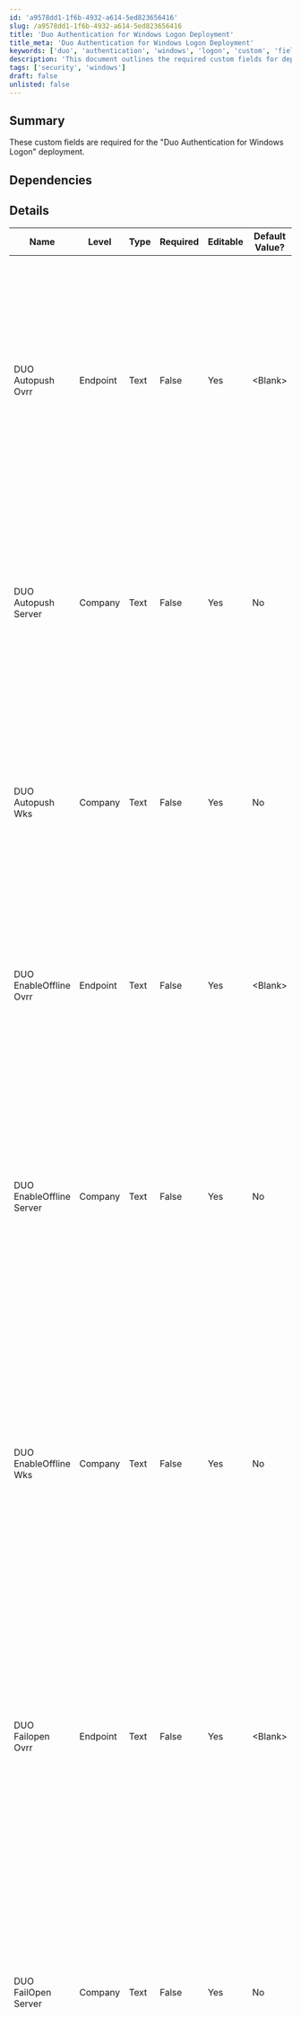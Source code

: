 ```yaml
---
id: 'a9578dd1-1f6b-4932-a614-5ed823656416'
slug: /a9578dd1-1f6b-4932-a614-5ed823656416
title: 'Duo Authentication for Windows Logon Deployment'
title_meta: 'Duo Authentication for Windows Logon Deployment'
keywords: ['duo', 'authentication', 'windows', 'logon', 'custom', 'fields']
description: 'This document outlines the required custom fields for deploying Duo Authentication for Windows Logon, detailing their configurations, dependencies, and steps to create them within the system.'
tags: ['security', 'windows']
draft: false
unlisted: false
---
```


## Summary

These custom fields are required for the "Duo Authentication for Windows Logon" deployment.

## Dependencies

## Details

| Name                        | Level    | Type  | Required | Editable | Default Value? | Description                                                                                                                                                                                                                     |
|-----------------------------|----------|-------|----------|----------|----------------|---------------------------------------------------------------------------------------------------------------------------------------------------------------------------------------------------------------------------------|
| DUO Autopush Ovrr          | Endpoint | Text  | False    | Yes      | \<Blank>       | If set to "Yes," this option will automatically send a push request to the endpoint when the user attempts to log in. The default value is blank, requiring the user to request the push manually. Note: It overrides the company's custom field value. |
| DUO Autopush Server        | Company  | Text  | False    | Yes      | No             | If set to "Yes," this option automatically sends a push request to the company servers when the user attempts to log in. The default value is No, requiring the user to request the push manually.                                 |
| DUO Autopush Wks           | Company  | Text  | False    | Yes      | No             | If set to "Yes," this option will automatically send a push request to the company workstations when the user attempts to log in. The default value is No, requiring the user to request the push manually.                       |
| DUO EnableOffline Ovrr     | Endpoint | Text  | False    | Yes      | \<Blank>       | If set to "Yes," it will control whether offline access is permitted on the endpoint. Note: The default value is blank. It overrides the company's custom field value.                                                              |
| DUO EnableOffline Server    | Company  | Text  | False    | Yes      | No             | If set to "Yes," it will control whether offline access is permitted on servers. In the context of Duo, offline access allows users to authenticate without a real-time connection to Duo’s service, usually by using previously generated passcodes or other offline authentication methods. |
| DUO EnableOffline Wks      | Company  | Text  | False    | Yes      | No             | If set to "Yes," it will control whether offline access is permitted on workstations. In the context of Duo, offline access allows users to authenticate without a real-time connection to Duo’s service, usually by using previously generated passcodes or other offline authentication methods. |
| DUO Failopen Ovrr         | Endpoint | Text  | False    | Yes      | \<Blank>       | This determines the behavior when Duo’s service cannot be reached. If set to "Yes," the system will allow the user to log in to the endpoint (fail open). If set to No or left blank, the system will deny access (fail closed). Note: It overrides the company's custom field value. |
| DUO FailOpen Server        | Company  | Text  | False    | Yes      | No             | This determines the behavior when Duo’s service cannot be reached. If set to "Yes," the system will allow the user to log in on company servers (fail open). If set to No or left blank, the system will deny access (fail closed). The default is to fail open. |
| DUO FailOpen Wks          | Company  | Text  | False    | Yes      | No             | This determines the behavior when Duo’s service cannot be reached. If set to "Yes," the system will allow the user to log in on company workstations (fail open). If set to No or left blank, the system will deny access (fail closed). The default is to fail open. |
| DUO RDPOnly Ovrr          | Endpoint | Text  | False    | Yes      | \<Blank>       | When set to "Yes," Duo authentication is required only for remote logins via RDP on the endpoint. The default is blank, meaning Duo protects both. Note: It overrides the company's custom field value.                           |
| DUO RDPOnly Server         | Company  | Text  | False    | Yes      | No             | When set to "Yes," Duo authentication is required only for remote logins via RDP on company servers. If set to No or left blank, Duo authentication is required for both console and RDP logins. The default is No, meaning Duo protects both. |
| DUO RDPOnly Wks           | Company  | Text  | False    | Yes      | No             | When set to "Yes," Duo authentication is required only for remote logins via RDP on company workstations. If set to No or left blank, Duo authentication is required for both console and RDP logins. The default is No, meaning Duo protects both. |
| DUO SmartCard Ovrr        | Endpoint | Text  | False    | Yes      | \<Blank>       | If set to "Yes," it allows smart card login as an alternative to Duo authentication on the endpoint. The default is blank, which does not allow smart card login without Duo approval. Note: It overrides the company's custom field value. |
| DUO Smartcard Server       | Company  | Text  | False    | Yes      | No             | If set to "Yes," it allows smart card login as an alternative to Duo authentication on company servers. If set to No or left blank, it disables the Windows smart card provider. The default is No, which does not allow smart card login without Duo approval. |
| DUO Smartcard Wks         | Company  | Text  | False    | Yes      | No             | If set to "Yes," it allows smart card login as an alternative to Duo authentication on company workstations. If set to No or left blank, it disables the Windows smart card provider. The default is No, which does not allow smart card login without Duo approval. |
| DUO Windows Login Host     | Company  | Text  | True     | Yes      | \<Blank>       | HOST Key for Duo Deployment                                                                                                                                                                                                         |
| Duo Windows Login IKEY     | Company  | Text  | True     | Yes      | \<Blank>       | IKEY Key for Duo Deployment                                                                                                                                                                                                         |
| Duo Windows Login SKEY     | Company  | Text  | True     | Yes      | \<Blank>       | SKEY Key for Duo Deployment                                                                                                                                                                                                         |
| Duo Deployment             | Company  | Flag  | False    | Yes      | No             | If this checkbox is set, then the agents of the company will be added to the group for the DUO deployment. Note: Any agent with the "DUO Deployment Exclude" custom field selected will be excluded.                             |
| Duo Deployment Exclude     | Endpoint | Flag  | False    | Yes      | No             | If this checkbox is set, then the agent will be excluded from the group for the DUO deployment.                                                                                                                                   |
| DUO Deployment Result      | Endpoint | Text  | False    | No       | \<Blank>       | This stores the DUO Deployment result of "Success" or "Failure" based on the script "DUO Install & Upgrade - Latest Version" result.                                                                                          |

## Steps to Create Custom Fields

1. Go to Settings > Custom Fields  
   ![Step 1](../../../static/img/docs/a9578dd1-1f6b-4932-a614-5ed823656416/image_1.png)

2. Click Add option  
   ![Step 2](../../../static/img/docs/a9578dd1-1f6b-4932-a614-5ed823656416/image_2.png)

3. Create Custom Field  
   Provide Name: DUO Windows Login Host  
   Select Level: Company  
   ![Step 3](../../../static/img/docs/a9578dd1-1f6b-4932-a614-5ed823656416/image_3.png)  
   Then check the Type option:  
   Type: Text Box  
   ![Step 3 Type](../../../static/img/docs/a9578dd1-1f6b-4932-a614-5ed823656416/image_4.png)  
   Then provide Default Value and Description:  
   Default:  
   Description: HOST for Duo Deployment  
   Editable: Yes  
   ![Step 3 Default Value](../../../static/img/docs/a9578dd1-1f6b-4932-a614-5ed823656416/image_5.png)  
   Note: The description is mandatory to be filled and it doesn't accept **'NEW LINE'**. Write everything in one phrase to describe the detail of the custom field.

4. Please follow the same steps to create other custom fields.

